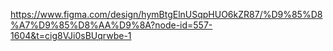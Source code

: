 https://www.figma.com/design/hymBtgElnUSqpHUO6kZR87/%D9%85%D8%A7%D9%85%D8%AA%D9%8A?node-id=557-1604&t=cig8VJi0sBUqrwbe-1
